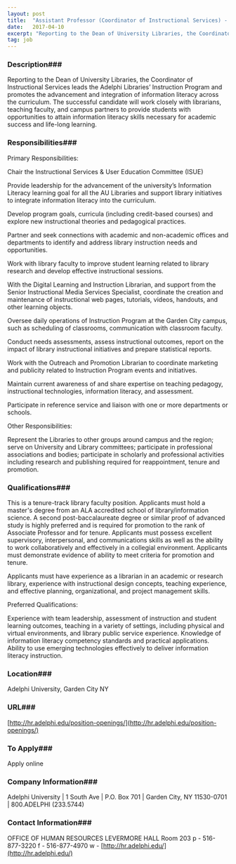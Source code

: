 ```yaml
---
layout: post
title:  "Assistant Professor (Coordinator of Instructional Services) - Adelphi University"
date:   2017-04-10
excerpt: "Reporting to the Dean of University Libraries, the Coordinator of Instructional Services leads the Adelphi Libraries’ Instruction Program and promotes the advancement and integration of information literacy across the curriculum. The successful candidate will work closely with librarians, teaching faculty, and campus partners to provide students with opportunities to attain information literacy skills necessary for academic success and life-long learning."
tag: job
---
```


### Description###

Reporting to the Dean of University Libraries, the Coordinator of Instructional Services leads the Adelphi Libraries’ Instruction Program and promotes the advancement and integration of information literacy across the curriculum. The successful candidate will work closely with librarians, teaching faculty, and campus partners to provide students with opportunities to attain information literacy skills necessary for academic success and life-long learning.


### Responsibilities###

Primary Responsibilities:

Chair the Instructional Services & User Education Committee (ISUE)

Provide leadership for the advancement of the university’s Information Literacy learning goal for all the AU Libraries and support library initiatives to integrate information literacy into the curriculum.
     
Develop program goals, curricula (including credit-based courses) and explore new instructional theories and pedagogical practices.

Partner and seek connections with academic and non-academic offices and departments to identify and address library instruction needs and opportunities.

Work with library faculty to improve student learning related to library research and develop effective instructional sessions.

 With the Digital Learning and Instruction Librarian, and support from the Senior Instructional Media Services Specialist, coordinate the creation and maintenance of instructional web pages, tutorials, videos, handouts, and other learning objects.

Oversee daily operations of Instruction Program at the Garden City campus, such as scheduling of classrooms, communication with classroom faculty.

Conduct needs assessments, assess instructional outcomes, report on the impact of library instructional initiatives and prepare statistical reports.

Work with the Outreach and Promotion Librarian to coordinate marketing and publicity related to Instruction Program events and initiatives.

Maintain current awareness of and share expertise on teaching pedagogy, instructional technologies, information literacy, and assessment.

Participate in reference service and liaison with one or more departments or schools.

Other Responsibilities:

Represent the Libraries to other groups around campus and the region; serve on University and Library committees; participate in professional associations and bodies; participate in scholarly and professional activities including research and publishing required for reappointment, tenure and promotion.


### Qualifications###

This is a tenure-track library faculty position. Applicants must hold a master's degree from an ALA accredited school of library/information science. A second post-baccalaureate degree or similar proof of advanced study is highly preferred and is required for promotion to the rank of Associate Professor and for tenure.  Applicants must possess excellent supervisory, interpersonal, and communications skills as well as the ability to work collaboratively and effectively in a collegial environment.  Applicants must demonstrate evidence of ability to meet criteria for promotion and tenure.

Applicants must have experience as a librarian in an academic or research library, experience with instructional design concepts, teaching experience, and effective planning, organizational, and project management skills.

Preferred Qualifications:

Experience with team leadership, assessment of instruction and student learning outcomes, teaching in a variety of settings, including physical and virtual environments, and library public service experience.
Knowledge of information literacy competency standards and practical applications.
Ability to use emerging technologies effectively to deliver information literacy instruction.





### Location###

Adelphi University, Garden City NY 


### URL###

[http://hr.adelphi.edu/position-openings/](http://hr.adelphi.edu/position-openings/)

### To Apply###

Apply online


### Company Information###

Adelphi University | 1 South Ave | P.O. Box 701 | Garden City, NY 11530-0701 | 800.ADELPHI (233.5744)


### Contact Information###

OFFICE OF HUMAN RESOURCES
LEVERMORE HALL Room 203
p - 516-877-3220
f - 516-877-4970
w - [http://hr.adelphi.edu/](http://hr.adelphi.edu/)


